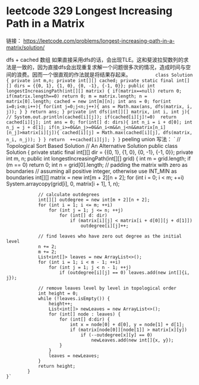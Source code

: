 # leetcode 329 Longest Increasing Path in a Matrix
链接： https://leetcode.com/problems/longest-increasing-path-in-a-matrix/solution/

dfs + cached 数组
如果直接采用dfs的话，会出现TLE。这和斐波拉契数列的求法是一致的，因为直接dfs会出现重复求解一个问题很多次的情况，造成时间与空间的浪费。因而一个很直观的作法就是将结果存起来。
    `
        class Solution {
           private int m,n;
           private int[][] cached;
           private static final int[][] dirs = {{0, 1}, {1, 0}, {0, -1}, {-1, 0}};
           public int longestIncreasingPath(int[][] matrix) {
               if(matrix==null) return 0;
               if(matrix.length==0) return 0;
               m = matrix.length;
               n = matrix[0].length;
               cached = new int[m][n];
               int ans = 0;
               for(int i=0;i<m;i++){
                   for(int j=0;j<n;j++){
                       ans = Math.max(ans, dfs(matrix, i, j));
                   }
               }
               return ans;
           }
             private int dfs(int[][] matrix, int i, int j){
                 // System.out.println(cached[i][j]);
                 if(cached[i][j]!=0)  return cached[i][j];
                 int ans = 0;
                 for(int[] d: dirs){
                     int n_i = i + d[0];
                     int n_j = j + d[1];
                     if(n_i>=0&&n_j>=0&&n_i<m&&n_j<n&&matrix[n_i][n_j]>matrix[i][j]){
                         cached[i][j] = Math.max(cached[i][j], dfs(matrix, n_i, n_j));
                     }
                 }
                 return  ++cached[i][j];
             }
         }
`
peeling union 写法：
       `
       // Topological Sort Based Solution
        // An Alternative Solution
        public class Solution {
            private static final int[][] dir = {{0, 1}, {1, 0}, {0, -1}, {-1, 0}};
            private int m, n;
            public int longestIncreasingPath(int[][] grid) {
                int m = grid.length;
                if (m == 0) return 0;
                int n = grid[0].length;
                // padding the matrix with zero as boundaries
                // assuming all positive integer, otherwise use INT_MIN as boundaries
                int[][] matrix = new int[m + 2][n + 2];
                for (int i = 0; i < m; ++i)
                    System.arraycopy(grid[i], 0, matrix[i + 1], 1, n);

                // calculate outdegrees
                int[][] outdegree = new int[m + 2][n + 2];
                for (int i = 1; i <= m; ++i)
                    for (int j = 1; j <= n; ++j)
                        for (int[] d: dir)
                            if (matrix[i][j] < matrix[i + d[0]][j + d[1]])
                                outdegree[i][j]++;

                // find leaves who have zero out degree as the initial level
                n += 2;
                m += 2;
                List<int[]> leaves = new ArrayList<>();
                for (int i = 1; i < m - 1; ++i)
                    for (int j = 1; j < n - 1; ++j)
                        if (outdegree[i][j] == 0) leaves.add(new int[]{i, j});

                // remove leaves level by level in topological order
                int height = 0;
                while (!leaves.isEmpty()) {
                    height++;
                    List<int[]> newLeaves = new ArrayList<>();
                    for (int[] node : leaves) {
                        for (int[] d:dir) {
                            int x = node[0] + d[0], y = node[1] + d[1];
                            if (matrix[node[0]][node[1]] > matrix[x][y])
                                if (--outdegree[x][y] == 0)
                                    newLeaves.add(new int[]{x, y});
                        }
                    }
                    leaves = newLeaves;
                }
                return height;
            }
    }`
